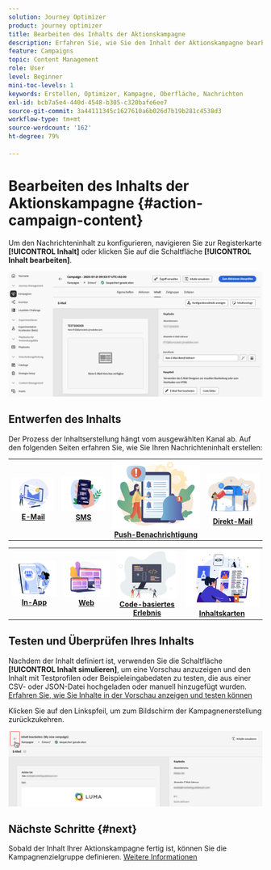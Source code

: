 ```yaml
---
solution: Journey Optimizer
product: journey optimizer
title: Bearbeiten des Inhalts der Aktionskampagne
description: Erfahren Sie, wie Sie den Inhalt der Aktionskampagne bearbeiten.
feature: Campaigns
topic: Content Management
role: User
level: Beginner
mini-toc-levels: 1
keywords: Erstellen, Optimizer, Kampagne, Oberfläche, Nachrichten
exl-id: bcb7a5e4-440d-4548-b305-c320bafe6ee7
source-git-commit: 3a44111345c1627610a6b026d7b19b281c4538d3
workflow-type: tm+mt
source-wordcount: '162'
ht-degree: 79%

---
```


# Bearbeiten des Inhalts der Aktionskampagne {#action-campaign-content}

Um den Nachrichteninhalt zu konfigurieren, navigieren Sie zur Registerkarte **[!UICONTROL Inhalt]** oder klicken Sie auf die Schaltfläche **[!UICONTROL Inhalt bearbeiten]**.

![](assets/campaign-content.png)

## Entwerfen des Inhalts

Der Prozess der Inhaltserstellung hängt vom ausgewählten Kanal ab. Auf den folgenden Seiten erfahren Sie, wie Sie Ihren Nachrichteninhalt erstellen:

<table style="table-layout:fixed"><tr style="border: 0;">
<td><a href="../email/create-email.md"><img alt="E-Mail" src="../channels/assets/do-not-localize/email.png"></a>
<div align="center"><a href="../email/create-email.md"><strong>E-Mail</strong></a></div></td>
<td><a href="../sms/create-sms.md"><img alt="sms" src="../channels/assets/do-not-localize/sms.png"></a>
<div align="center"><a href="../sms/create-sms.md"><strong>SMS</strong></a></div></td>
<td><a href="../push/create-push.md"><img alt="Push" src="../channels/assets/do-not-localize/push.png"></a>
<div align="center"><a href="../push/create-push.md"><strong>Push-Benachrichtigung</strong></a></div></td>
<td><a href="../direct-mail/create-direct-mail.md"><img alt="Direkt-Mail" src="../channels/assets/do-not-localize/direct-mail.jpg"></a>
<div align="center"><a href="../direct-mail/create-direct-mail.md"><strong>Direkt-Mail</strong></a></div></td>
</tr></table>

<table style="table-layout:fixed"><tr style="border: 0;">
<td><a href="../in-app/create-in-app.md"><img alt="In-App" src="../channels/assets/do-not-localize/inapp.jpg"></a>
<div align="center"><a href="../in-app/create-in-app.md"><strong>In-App</strong></a></div></td>
<td><a href="../web/create-web.md"><img alt="Web" src="../channels/assets/do-not-localize/web.jpg"></a>
<div align="center"><a href="../web/create-web.md"><strong>Web</strong></a></div></td>
<td><a href="../code-based/create-code-based.md"><img alt="Code-basiertes Erlebnis" src="../channels/assets/do-not-localize/code.png"></a>
<div align="center"><a href="../code-based/create-code-based.md"><strong>Code-basiertes Erlebnis</strong></a></div></td>
<td><a href="../content-card/create-content-card.md"><img alt="Inhaltskarten" src="../channels/assets/do-not-localize/cards.png"></a>
<div align="center"><a href="../content-card/create-content-card.md"><strong>Inhaltskarten</strong></a></div></td>
</tr></table>

## Testen und Überprüfen Ihres Inhalts

Nachdem der Inhalt definiert ist, verwenden Sie die Schaltfläche **[!UICONTROL Inhalt simulieren]**, um eine Vorschau anzuzeigen und den Inhalt mit Testprofilen oder Beispieleingabedaten zu testen, die aus einer CSV- oder JSON-Datei hochgeladen oder manuell hinzugefügt wurden. [Erfahren Sie, wie Sie Inhalte in der Vorschau anzeigen und testen können](../content-management/preview-test.md)

Klicken Sie auf den Linkspfeil, um zum Bildschirm der Kampagnenerstellung zurückzukehren.

![](assets/create-campaign-design.png)

## Nächste Schritte {#next}

Sobald der Inhalt Ihrer Aktionskampagne fertig ist, können Sie die Kampagnenzielgruppe definieren. [Weitere Informationen](campaign-audience.md)
